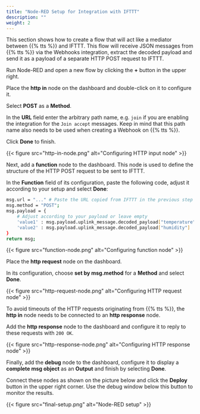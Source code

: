 ```yaml
---
title: "Node-RED Setup for Integration with IFTTT"
description: ""
weight: 2
---
```


This section shows how to create a flow that will act like a mediator between {{% tts %}} and IFTTT. This flow will receive JSON messages from {{% tts %}} via the Webhooks integration, extract the decoded payload and send it as a payload of a separate HTTP POST request to IFTTT.

<!--more-->

Run Node-RED and open a new flow by clicking the **+** button in the upper right.

Place the **http in** node on the dashboard and double-click on it to configure it.

Select **POST** as a **Method**.

In the **URL** field enter the arbitrary path name, e.g. `join` if you are enabling the integration for the `Join accept` messages. Keep in mind that this path name also needs to be used when creating a Webhook on {{% tts %}}.

Click **Done** to finish.

{{< figure src="http-in-node.png" alt="Configuring HTTP input node" >}}

Next, add a **function** node to the dashboard. This node is used to define the structure of the HTTP POST request to be sent to IFTTT.

In the **Function** field of its configuration, paste the following code, adjust it according to your setup and select **Done**:

```bash
msg.url = "..." # Paste the URL copied from IFTTT in the previous step
msg.method = "POST";
msg.payload = {
    # Adjust according to your payload or leave empty
    'value1' : msg.payload.uplink_message.decoded_payload["temperature"],
    'value2' : msg.payload.uplink_message.decoded_payload["humidity"]
}
return msg;
```

{{< figure src="function-node.png" alt="Configuring function node" >}}

Place the **http request** node on the dashboard.

In its configuration, choose **set by msg.method** for a **Method** and select **Done**.

{{< figure src="http-request-node.png" alt="Configuring HTTP request node" >}}

To avoid timeouts of the HTTP requests originating from {{% tts %}}, the **http in** node needs to be connected to an **http response** node.

Add the **http response** node to the dashboard and configure it to reply to these requests with `200 OK`.

{{< figure src="http-response-node.png" alt="Configuring HTTP response node" >}}

Finally, add the **debug** node to the dashboard, configure it to display a **complete msg object** as an **Output** and finish by selecting **Done**.

Connect these nodes as shown on the picture below and click the **Deploy** button in the upper right corner. Use the debug window below this button to monitor the results.

{{< figure src="final-setup.png" alt="Node-RED setup" >}}

